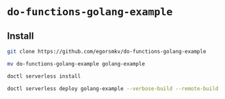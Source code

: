 # `do-functions-golang-example`

## Install

```bash
git clone https://github.com/egorsmkv/do-functions-golang-example

mv do-functions-golang-example golang-example

doctl serverless install

doctl serverless deploy golang-example --verbose-build --remote-build
```
